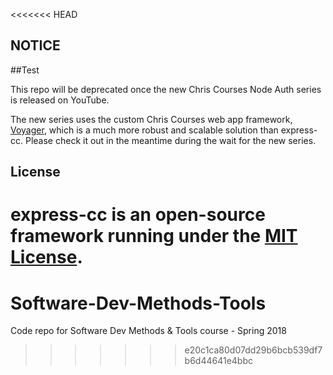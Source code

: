 <<<<<<< HEAD
## NOTICE

##Test 

This repo will be deprecated once the new Chris Courses Node Auth series is released on YouTube.

The new series uses the custom Chris Courses web app framework, [Voyager](https://github.com/chriscourses/voyager), which is a much more robust and scalable solution than express-cc. Please check it out in the meantime during the wait for the new series.

## License

express-cc is an open-source framework running under the [MIT License](https://opensource.org/licenses/MIT).
=======
# Software-Dev-Methods-Tools
Code repo for Software Dev Methods &amp; Tools course - Spring 2018
>>>>>>> e20c1ca80d07dd29b6bcb539df7b6d44641e4bbc
